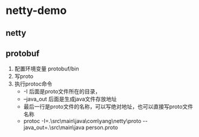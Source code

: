 # netty-demo

## netty

## protobuf
1. 配置环境变量 protobuf/bin
2. 写proto
3. 执行protoc命令
    - -I 后面是proto文件所在的目录，
    - –java_out 后面是生成java文件存放地址
    - 最后一行是proto文件的名称，可以写绝对地址，也可以直接写proto文件名称
    - protoc -I=.\src\main\java\com\yang\netty\proto --java_out=.\src\main\java person.proto